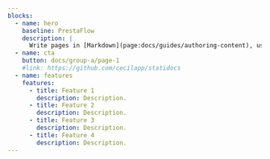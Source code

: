 ```yaml
---
blocks:
  - name: hero
    baseline: PrestaFlow
    description: |
      Write pages in [Markdown](page:docs/guides/authoring-content), use [Twig templates](https://twig.symfony.com) and enjoy the power of [Cecil](https://cecil.app).
  - name: cta
    button: docs/group-a/page-1
    #link: https://github.com/cecilapp/statidocs
  - name: features
    features:
      - title: Feature 1
        description: Description.
      - title: Feature 2
        description: Description.
      - title: Feature 3
        description: Description.
      - title: Feature 4
        description: Description.
---
```

